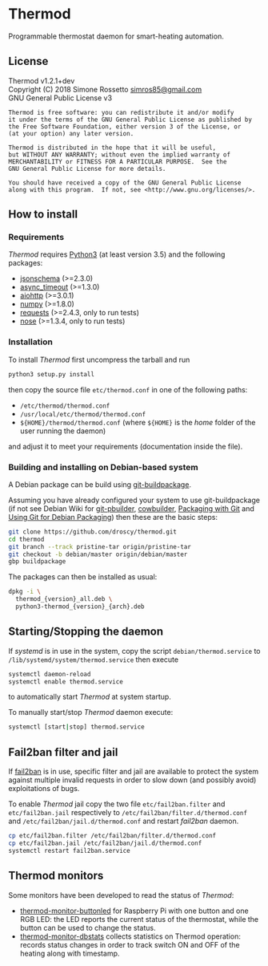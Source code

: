 # Thermod
Programmable thermostat daemon for smart-heating automation.

## License
Thermod v1.2.1+dev<br/>
Copyright (C) 2018 Simone Rossetto <simros85@gmail.com><br/>
GNU General Public License v3

    Thermod is free software: you can redistribute it and/or modify
    it under the terms of the GNU General Public License as published by
    the Free Software Foundation, either version 3 of the License, or
    (at your option) any later version.

    Thermod is distributed in the hope that it will be useful,
    but WITHOUT ANY WARRANTY; without even the implied warranty of
    MERCHANTABILITY or FITNESS FOR A PARTICULAR PURPOSE.  See the
    GNU General Public License for more details.

    You should have received a copy of the GNU General Public License
    along with this program.  If not, see <http://www.gnu.org/licenses/>.


## How to install

### Requirements
*Thermod* requires [Python3](https://www.python.org/) (at least version 3.5)
and the following packages:

 - [jsonschema](https://pypi.python.org/pypi/jsonschema) (>=2.3.0)
 - [async_timeout](https://github.com/aio-libs/async-timeout) (>=1.3.0)
 - [aiohttp](https://aiohttp.readthedocs.io/) (>=3.0.1)
 - [numpy](http://www.numpy.org/) (>=1.8.0)
 - [requests](http://docs.python-requests.org/) (>=2.4.3, only to run tests)
 - [nose](http://nose.readthedocs.io/) (>=1.3.4, only to run tests)

### Installation
To install *Thermod* first uncompress the tarball and run

```bash
python3 setup.py install
```

then copy the source file `etc/thermod.conf` in one of the following paths:

 - `/etc/thermod/thermod.conf`
 - `/usr/local/etc/thermod/thermod.conf`
 - `${HOME}/thermod/thermod.conf` (where `${HOME}` is the *home* folder of
   the user running the daemon)

and adjust it to meet your requirements (documentation inside the file).

### Building and installing on Debian-based system
A Debian package can be build using
[git-buildpackage](https://honk.sigxcpu.org/piki/projects/git-buildpackage/).

Assuming you have already configured your system to use git-buildpackage
(if not see Debian Wiki for [git-pbuilder](https://wiki.debian.org/git-pbuilder),
[cowbuilder](https://wiki.debian.org/cowbuilder),
[Packaging with Git](https://wiki.debian.org/PackagingWithGit) and
[Using Git for Debian Packaging](https://www.eyrie.org/~eagle/notes/debian/git.html))
then these are the basic steps:

```bash
git clone https://github.com/droscy/thermod.git
cd thermod
git branch --track pristine-tar origin/pristine-tar
git checkout -b debian/master origin/debian/master
gbp buildpackage
```

The packages can then be installed as usual:

```bash
dpkg -i \
  thermod_{version}_all.deb \
  python3-thermod_{version}_{arch}.deb
```


## Starting/Stopping the daemon
If *systemd* is in use in the system, copy the script `debian/thermod.service`
to `/lib/systemd/system/thermod.service` then execute

```bash
systemctl daemon-reload
systemctl enable thermod.service
```

to automatically start *Thermod* at system startup.

To manually start/stop *Thermod* daemon execute:

```bash
systemctl [start|stop] thermod.service
```


## Fail2ban filter and jail
If [fail2ban](https://www.fail2ban.org/) is in use, specific filter and jail
are available to protect the system against multiple invalid requests
in order to slow down (and possibly avoid) exploitations of bugs.

To enable *Thermod* jail copy the two file `etc/fail2ban.filter` and
`etc/fail2ban.jail` respectively to `/etc/fail2ban/filter.d/thermod.conf` and
`/etc/fail2ban/jail.d/thermod.conf` and restart *fail2ban* daemon.

```bash
cp etc/fail2ban.filter /etc/fail2ban/filter.d/thermod.conf
cp etc/fail2ban.jail /etc/fail2ban/jail.d/thermod.conf
systemctl restart fail2ban.service
```


## Thermod monitors
Some monitors have been developed to read the status of *Thermod*:

 - [thermod-monitor-buttonled](https://github.com/droscy/thermod-monitor-buttonled)
   for Raspberry Pi with one button and one RGB LED: the LED reports the current
   status of the thermostat, while the button can be used to change the status.
 - [thermod-monitor-dbstats](https://github.com/droscy/thermod-monitor-dbstats)
   collects statistics on Thermod operation: records status changes in order to
   track switch ON and OFF of the heating along with timestamp.
